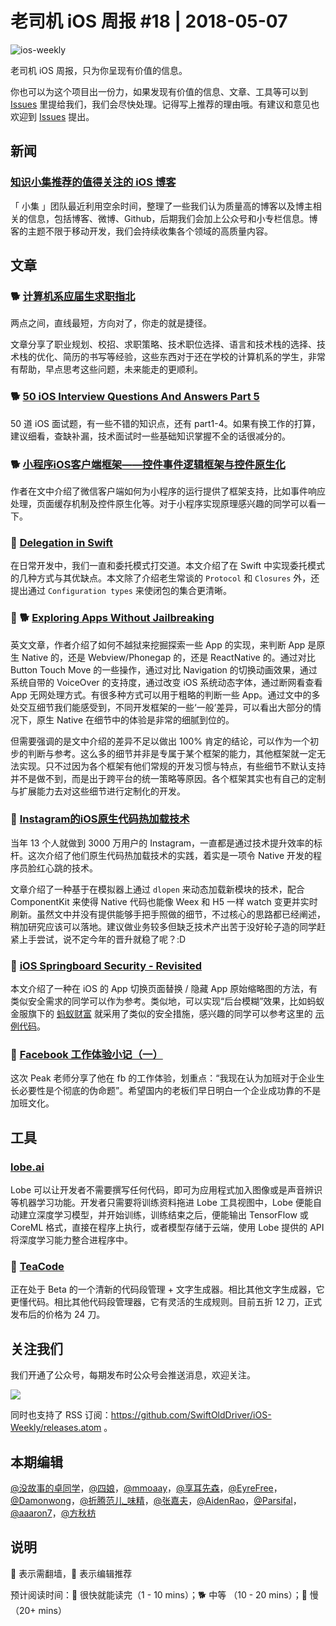 # 老司机 iOS 周报 #18 | 2018-05-07

![ios-weekly](https://github.com/SwiftOldDriver/iOS-Weekly/raw/master/assets/ios-weekly.png)

老司机 iOS 周报，只为你呈现有价值的信息。

你也可以为这个项目出一份力，如果发现有价值的信息、文章、工具等可以到 [Issues](https://github.com/SwiftOldDriver/iOS-Weekly/issues) 里提给我们，我们会尽快处理。记得写上推荐的理由哦。有建议和意见也欢迎到 [Issues](https://github.com/SwiftOldDriver/iOS-Weekly/issues) 提出。

## 新闻

### [知识小集推荐的值得关注的 iOS 博客](https://github.com/awesome-tips/blogs)

「 小集 」团队最近利用空余时间，整理了一些我们认为质量高的博客以及博主相关的信息，包括博客、微博、Github，后期我们会加上公众号和小专栏信息。博客的主题不限于移动开发，我们会持续收集各个领域的高质量内容。


## 文章

### 🐕 [计算机系应届生求职指北](https://github.com/easychen/career-guide-for-cs-graduate)

两点之间，直线最短，方向对了，你走的就是捷径。

文章分享了职业规划、校招、求职策略、技术职位选择、语言和技术栈的选择、技术栈的优化、简历的书写等经验，这些东西对于还在学校的计算机系的学生，非常有帮助，早点思考这些问题，未来能走的更顺利。

### 🐕 [50 iOS Interview Questions And Answers Part 5](https://medium.com/@duruldalkanat/50-ios-interview-questions-and-answers-part-5-de6241374a8f)

50 道 iOS 面试题，有一些不错的知识点，还有 part1-4。如果有换工作的打算，建议细看，查缺补漏，技术面试时一些基础知识掌握不全的话很减分的。

### 🐕 [小程序iOS客户端框架——控件事件逻辑框架与控件原生化](http://www.wxapp-union.com/portal.php?mod=view&aid=3942)

作者在文中介绍了微信客户端如何为小程序的运行提供了框架支持，比如事件响应处理，页面缓存机制及控件原生化等。对于小程序实现原理感兴趣的同学可以看一下。

### 🐎 [Delegation in Swift](https://www.swiftbysundell.com/posts/delegation-in-swift)

在日常开发中，我们一直和委托模式打交道。本文介绍了在 Swift 中实现委托模式的几种方式与其优缺点。本文除了介绍老生常谈的 `Protocol` 和 `Closures` 外，还提出通过 `Configuration types` 来使闭包的集合更清晰。

### 🚧 🐕 [Exploring Apps Without Jailbreaking](https://medium.com/@nathangitter/exploring-apps-without-jailbreaking-e932904f9863)

英文文章，作者介绍了如何不越狱来挖掘探索一些 App 的实现，来判断 App 是原生 Native 的，还是 Webview/Phonegap 的，还是 ReactNative 的。通过对比 Button Touch Move 的一些操作，通过对比 Navigation 的切换动画效果，通过系统自带的 VoiceOver 的支持度，通过改变 iOS 系统动态字体，通过断网看查看 App 无网处理方式。有很多种方式可以用于粗略的判断一些 App。通过文中的多处交互细节我们能感受到，不同开发框架的一些‘一般’差异，可以看出大部分的情况下，原生 Native 在细节中的体验是非常的细腻到位的。

但需要强调的是文中介绍的差异不足以做出 100% 肯定的结论，可以作为一个初步的判断与参考。这么多的细节并非是专属于某个框架的能力，其他框架就一定无法实现。只不过因为各个框架有他们常规的开发习惯与特点，有些细节不默认支持并不是做不到，而是出于跨平台的统一策略等原因。各个框架其实也有自己的定制与扩展能力去对这些细节进行定制化的开发。

### 🐎 [Instagram的iOS原生代码热加载技术](https://mp.weixin.qq.com/s/K29u4BDmzKUIvIImyb22Cw)

当年 13 个人就做到 3000 万用户的 Instagram，一直都是通过技术提升效率的标杆。这次介绍了他们原生代码热加载技术的实践，着实是一项令 Native 开发的程序员脸红心跳的技术。

文章介绍了一种基于在模拟器上通过 `dlopen` 来动态加载新模块的技术，配合 ComponentKit 来使得 Native 代码也能像 Weex 和 H5 一样 watch 变更并实时刷新。虽然文中并没有提供能够手把手照做的细节，不过核心的思路都已经阐述，稍加研究应该可以落地。建议做业务较多但缺乏技术产出苦于没好轮子造的同学赶紧上手尝试，说不定今年的晋升就稳了呢？:D

### 🐎 [iOS Springboard Security - Revisited](https://medium.com/@dfplaughton/ios-springboard-security-revisited-f55d7f057e4a)

本文介绍了一种在 iOS 的 App 切换页面替换 / 隐藏 App 原始缩略图的方法，有类似安全需求的同学可以作为参考。类似地，可以实现“后台模糊”效果，比如蚂蚁金服旗下的 [蚂蚁财富](https://itunes.apple.com/cn/app/AntWealth/id1025628019?mt=8) 就采用了类似的安全措施，感兴趣的同学可以参考这里的 [示例代码](https://github.com/EyreFree/VSCAM/tree/master/VSCAM/3rdPart/SecurityStrategy)。

### 🐎 [Facebook 工作体验小记（一）](https://mp.weixin.qq.com/s/2rCfTutHddKDnpwVHxhSPw)

这次 Peak 老师分享了他在 fb 的工作体验，划重点：“我现在认为加班对于企业生长必要性是个彻底的伪命题”。希望国内的老板们早日明白一个企业成功靠的不是加班文化。

## 工具

### [lobe.ai](https://lobe.ai/tour)

Lobe 可以让开发者不需要撰写任何代码，即可为应用程式加入图像或是声音辨识等机器学习功能。开发者只需要将训练资料拖进 Lobe 工具视图中，Lobe 便能自动建立深度学习模型，并开始训练，训练结束之后，便能输出 TensorFlow 或 CoreML 格式，直接在程序上执行，或者模型存储于云端，使用 Lobe 提供的 API 将深度学习能力整合进程序中。

### 🚧 [TeaCode](http://apptorium.com/teacode)

正在处于 Beta 的一个清新的代码段管理 + 文字生成器。相比其他文字生成器，它更懂代码。相比其他代码段管理器，它有灵活的生成规则。目前五折 12 刀，正式发布后的价格为 24 刀。

## 关注我们

我们开通了公众号，每期发布时公众号会推送消息，欢迎关注。

![](https://github.com/SwiftOldDriver/iOS-Weekly/blob/master/assets/qrcode_for_wechat.jpg?raw=true)

同时也支持了 RSS 订阅：https://github.com/SwiftOldDriver/iOS-Weekly/releases.atom 。

## 本期编辑

[@没故事的卓同学](https://weibo.com/1926303682/profile)，[@四娘](https://kemchenj.github.io)，[@mmoaay](https://weibo.com/u/1302422271)，[@享耳先森](https://github.com/iblacksun)，[@EyreFree](https://weibo.com/eyrefree777)，[@Damonwong](https://weibo.com/damonone)，[@折腾范儿_味精](http://weibo.com/agvicking)，[@张嘉夫](https://weibo.com/2949394297)，[@AidenRao](https://weibo.com/AidenRao)，[@Parsifal](https://weibo.com/parsifalchang)，[@aaaron7](https://weibo.com/aaaron7)，[@方秋枋](https://weibo.com/100mango)

## 说明

🚧 表示需翻墙，🌟 表示编辑推荐

预计阅读时间：🐎 很快就能读完（1 - 10 mins）；🐕 中等 （10 - 20 mins）；🐢 慢（20+ mins）
